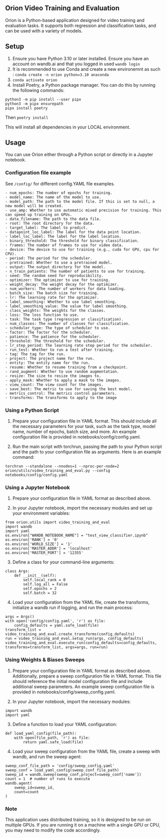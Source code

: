 ## Orion Video Training and Evaluation

Orion is a Python-based application designed for video training and evaluation tasks. It supports both regression and classification tasks, and can be used with a variety of models.
## Setup



1. Ensure you have Python 3.10 or later installed. Ensure you have an account on wandb.ai and that you logged in used `wandb login`
2. It is recommended to use Conda and create a new environemnt as such : `conda create -n orion python=3.10 anaconda`
3. `conda activate orion`
4. Install Poetry, a Python package manager. You can do this by running the following commands:

```
python3 -m pip install --user pipx
python3 -m pipx ensurepath
pipx install poetry
```

Then `poetry install` 

This will install all dependencies in your LOCAL environment. 

## Usage

You can use Orion either through a Python script or directly in a Jupyter notebook.
### Configuration file example
See `/config/` for different config.YAML file examples.

```
- num_epochs: The number of epochs for training.
- model_name: The name of the model to use.
- model_path: The path to the model file. If this is set to null, a new model will be created.
- use_amp: Whether to use automatic mixed precision for training. This can speed up training on GPUs.
- data_filename: The path to the data file.
- root: The root directory for the data.
- target_label: The label to predict.
- datapoint_loc_label: The label for the data point location.
- label_loc_label: The label for the label location.
- binary_threshold: The threshold for binary classification.
- frames: The number of frames to use for video data.
- device: The device to use for training (e.g., cuda for GPU, cpu for CPU).
- period: The period for the scheduler.
- pretrained: Whether to use a pretrained model.
- output: The output directory for the model.
- n_train_patients: The number of patients to use for training.
- seed: The random seed for reproducibility.
- optimizer: The optimizer to use for training.
- weight_decay: The weight decay for the optimizer.
- num_workers: The number of workers for data loading.
- batch_size: The batch size for training.
- lr: The learning rate for the optimizer.
- label_smoothing: Whether to use label smoothing.
- label_smoothing_value: The value for label smoothing.
- class_weights: The weights for the classes.
- loss: The loss function to use.
- task: The task type (regression or classification).
- num_classes: The number of classes for classification.
- scheduler_type: The type of scheduler to use.
- factor: The factor for the scheduler.
- patience: The patience for the scheduler.
- threshold: The threshold for the scheduler.
- lr_step_period: The learning rate step period for the scheduler.
- run_test: Whether to run a test after training.
- tag: The tag for the run.
- project: The project name for the run.
- entity: The entity name for the run.
- resume: Whether to resume training from a checkpoint.
- rand_augment: Whether to use random augmentation.
- resize: The size to resize the images to.
- apply_mask: Whether to apply a mask to the images.
- view_count: The view count for the images.
- save_best: The metric to use for saving the best model.
- metrics_control: The metrics control parameters.
- transforms: The transforms to apply to the image
```

### Using a Python Script

1. Prepare your configuration file in YAML format. This should include all the necessary parameters for your task, such as the task type, model name, number of epochs, batch size, and more. An example configuration file is provided in notebooks/config/config.yaml.

2. Run the main script with torchrun, passing the path to your Python script and the path to your configuration file as arguments. Here is an example command:

`torchrun --standalone --nnodes=1 --nproc-per-node=2 orion/utils/video_training_and_eval.py --config notebooks/config/config.yaml` 

### Using a Jupyter Notebook


1. Prepare your configuration file in YAML format as described above.

2. In your Jupyter notebook, import the necessary modules and set up your environment variables:

```
from orion.utils import video_training_and_eval
import wandb
import yaml
os.environ["WANDB_NOTEBOOK_NAME"] = "test_view_classifier.ipynb"
os.environ['RANK'] = '0'
os.environ['WORLD_SIZE'] = '1'
os.environ['MASTER_ADDR'] = 'localhost'
os.environ['MASTER_PORT'] = '12355'
```


3. Define a class for your command-line arguments:

```
class Args:
    def __init__(self):
        self.local_rank = 0
        self.log_all = False
        self.epochs = 2
        self.batch = 32
```


4. Load your configuration from the YAML file, create the transforms, initialize a wandb run if logging, and run the main process:

```
args = Args()
with open('config/config.yaml', 'r') as file:
    config_defaults = yaml.safe_load(file)
transform_list = video_training_and_eval.create_transforms(config_defaults)
run = video_training_and_eval.setup_run(args, config_defaults)
video_training_and_eval.execute_run(config_defaults=config_defaults, transforms=transform_list, args=args, run=run)
```

### Using Weights & Biases Sweeps

1. Prepare your configuration file in YAML format as described above. Additionally, prepare a sweep configuration file in YAML format. This file should reference the initial model configuration file and include additional sweep parameters. An example sweep configuration file is provided in notebooks/config/sweep_config.yaml.

2. In your Jupyter notebook, import the necessary modules:

```
import wandb
import yaml
```



3. Define a function to load your YAML configuration:

```
def load_yaml_config(file_path):
    with open(file_path, 'r') as file:
        return yaml.safe_load(file)
```



4. Load your sweep configuration from the YAML file, create a sweep with wandb, and run the sweep agent:

```
sweep_conf_file_path = 'config/sweep_config.yaml'
sweep_conf = load_yaml_config(sweep_conf_file_path)
sweep_id = wandb.sweep(sweep_conf,project=sweep_conf['name'])
count = 1  # number of runs to execute
wandb.agent(
    sweep_id=sweep_id,
    count=count
)
```


### Note

This application uses distributed training, so it is designed to be run on multiple GPUs. If you are running it on a machine with a single GPU or CPU, you may need to modify the code accordingly.

